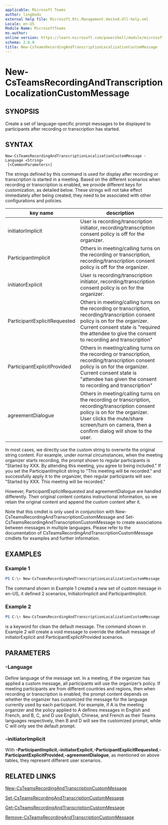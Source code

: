 ```yaml
---
applicable: Microsoft Teams
author: lingbodu
external help file: Microsoft.Rtc.Management.Hosted.dll-help.xml
Locale: en-US
Module Name: MicrosoftTeams
ms.author: 
online version: https://learn.microsoft.com/powershell/module/microsoftteams/new-CsTeamsRecordingAndTranscriptionLocalizationCustomMessage
schema: 2.0.0
title: New-CsTeamsRecordingAndTranscriptionLocalizationCustomMessage
---
```

# New-CsTeamsRecordingAndTranscriptionLocalizationCustomMessage

## SYNOPSIS
Create a set of language-specific prompt messages to be displayed to participants after recording or transcription has started. 


## SYNTAX

```
New-CsTeamsRecordingAndTranscriptionLocalizationCustomMessage -Language <String>
 [<CommonParameters>]
```

The strings defined by this command is used for display after recording or transcription is started in a meeting. Based on the different scenarios when recording or transcription is enabled, we provide different keys for customization, as detailed below.
These strings will not take effect immediately after being created; they need to be associated with other configurations and policies.


| key name | description |
| ---------|-------------|
| initiatorImplicit | User is recording/transcription initiator, recording/transcription consent policy is off for the organizer.|
| ParticipantImplicit | Others in meeting/calling turns on the recording or transcription, recording/transcription consent policy is off for the organizer.|
| initiatorExplicit | User is recording/transcription initiator, recording/transcription consent policy is on for the organizer.|
| ParticipantExplicitRequested | Others in meeting/calling turns on the recording or transcription, recording/transcription consent policy is on for the organizer. Current consent state is "required the attendee to give the consent to recording and transcription"|
| ParticipantExplicitProvided | Others in meeting/calling turns on the recording or transcription, recording/transcription consent policy is on for the organizer. Current consent state is "attendee has given the consent to recording and transcription"|
| agreementDialogue | Others in meeting/calling turns on the recording or transcription, recording/transcription consent policy is on for the organizer. User clicks the mute/share screen/turn on camera, then a confirm dialog will show to the user.|

In most cases, we directly use the custom string to overwrite the original string content. For example, under normal circumstances, when the meeting organizer starts recording, the prompt shown to regular participants is "Started by XXX. By attending this meeting, you agree to being included." If you set the ParticipantImplicit string to "This meeting will be recorded." and successfully apply it to the organizer, then regular participants will see: "Started by XXX. This meeting will be recorded."

However, ParticipantExplicitRequested and agreementDialogue are handled differently. Their original content contains instructional information, so we retain the original content and append the custom content after it.

Note that this cmdlet is only used in conjunction with New-CsTeamsRecordingAndTranscriptionCustomMessage and Set-CsTeamsRecordingAndTranscriptionCustomMessage to create associations between messages in multiple languages. 
Please refer to the documentation of CsTeamsRecordingAndTranscriptionCustomMessage cmdlets for examples and further information.

## EXAMPLES

### Example 1
```powershell
PS C:\> New-CsTeamsRecordingAndTranscriptionLocalizationCustomMessage -Language "en-US" -InitiatorImplicit "This call is being recorded." -ParticipantImplicit "This call is being recorded."
```
The command shown in Example 1 created a new set of custom message in en-US, it defined 2 scenarios, InitiatorImplicit and ParticipantImplicit.

### Example 2
```powershell
PS C:\> New-CsTeamsRecordingAndTranscriptionLocalizationCustomMessage -Language "en-US" -initiatorExplicit "<empty>" -ParticipantExplicitProvided "<empty>" 
```
 **<empty>** is a keyword for clean the default message. The command shown in Example 2 will create a void message to override the default message of initiatorExplicit and ParticipantExplicitProvided scenarios.


## PARAMETERS

### -Language
Define language of the message set. In a meeting, if the organizer has applied a custom message, all participants will use the organizer’s policy. If meeting participants are from different countries and regions, then when recording or transcription is enabled, the prompt content depends on whether the organizer has customized the message for the language currently used by each participant. For example, if A is the meeting organizer and the policy applied to A defines messages in English and French, and B, C, and D use English, Chinese, and French as their Teams languages respectively, then B and D will see the customized prompt, while C will only see the default prompt.

### -initiatorImplicit
With **-ParticipantImplicit**,**-initiatorExplicit**,**-ParticipantExplicitRequested**,**-ParticipantExplicitProvided**,**-agreementDialogue**, as mentioned on above tables, they represent different user scenarios.

## RELATED LINKS
[New-CsTeamsRecordingAndTranscriptionCustomMessage](https://learn.microsoft.com/powershell/module/microsoftteams/new-CsTeamsRecordingAndTranscriptionCustomMessage)

[Set-CsTeamsRecordingAndTranscriptionCustomMessage](https://learn.microsoft.com/powershell/module/microsoftteams/set-CsTeamsRecordingAndTranscriptionCustomMessage)

[Get-CsTeamsRecordingAndTranscriptionCustomMessage](https://learn.microsoft.com/powershell/module/microsoftteams/get-CsTeamsRecordingAndTranscriptionCustomMessage)

[Remove-CsTeamsRecordingAndTranscriptionCustomMessage](https://learn.microsoft.com/powershell/module/microsoftteams/remove-CsTeamsRecordingAndTranscriptionCustomMessage)





